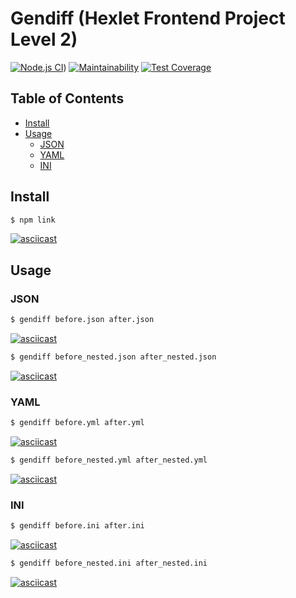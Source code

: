 # Gendiff (Hexlet Frontend Project Level 2)

[![Node.js CI](https://github.com/neihaoo/frontend-project-lvl2/workflows/Node.js%20CI/badge.svg)](https://github.com/neihaoo/frontend-project-lvl2/actions))
[![Maintainability](https://api.codeclimate.com/v1/badges/9332ebbc26c130ef75b4/maintainability)](https://codeclimate.com/github/neihaoo/frontend-project-lvl2/maintainability)
[![Test Coverage](https://api.codeclimate.com/v1/badges/9332ebbc26c130ef75b4/test_coverage)](https://codeclimate.com/github/neihaoo/frontend-project-lvl2/test_coverage)

## Table of Contents

- [Install](#Install)
- [Usage](#Usage)
  - [JSON](#JSON)
  - [YAML](#YAML)
  - [INI](#INI)

## Install

```sh
$ npm link
```

[![asciicast](https://asciinema.org/a/uO6RQkG88Njg1wo8m0ichk0op.svg)](https://asciinema.org/a/uO6RQkG88Njg1wo8m0ichk0op)

## Usage

### JSON

```sh
$ gendiff before.json after.json
```

[![asciicast](https://asciinema.org/a/EkTeB8FWLJb0zEmHAQKDJVNz2.svg)](https://asciinema.org/a/EkTeB8FWLJb0zEmHAQKDJVNz2)

```sh
$ gendiff before_nested.json after_nested.json
```

[![asciicast](https://asciinema.org/a/AJIOgOfvsmVFde2lFjirPAcMw.svg)](https://asciinema.org/a/AJIOgOfvsmVFde2lFjirPAcMw)

### YAML

```sh
$ gendiff before.yml after.yml
```

[![asciicast](https://asciinema.org/a/tzoWPQ5hGHWL6HcX3Iv5DeIbe.svg)](https://asciinema.org/a/tzoWPQ5hGHWL6HcX3Iv5DeIbe)

```sh
$ gendiff before_nested.yml after_nested.yml
```

[![asciicast](https://asciinema.org/a/xp5GHsEcQRiOzOK5difiFo5iU.svg)](https://asciinema.org/a/xp5GHsEcQRiOzOK5difiFo5iU)

### INI

```sh
$ gendiff before.ini after.ini
```

[![asciicast](https://asciinema.org/a/YwLrgUYmMFNZdJBEGONOkPQM8.svg)](https://asciinema.org/a/YwLrgUYmMFNZdJBEGONOkPQM8)

```sh
$ gendiff before_nested.ini after_nested.ini
```

[![asciicast](https://asciinema.org/a/QRXYcJObPWXVGbgySuJPl4c9J.svg)](https://asciinema.org/a/QRXYcJObPWXVGbgySuJPl4c9J)
